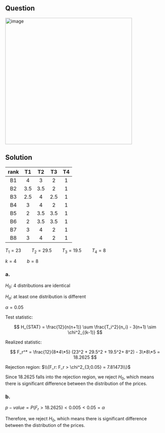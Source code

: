 ## Question

<img width="400" alt="image" src="https://github.com/user-attachments/assets/a97797fa-f805-4ef7-a40f-177783ddae5c"  />

## Solution

|rank| T1| T2| T3| T4|
|:--:|:-:|:-:|:-:|:-:|
| B1 | 4 | 3 | 2 | 1 |
| B2 |3.5|3.5| 2 | 1 |
| B3 |2.5| 4 |2.5| 1 |
| B4 | 3 | 4 | 2 | 1 |
| B5 | 2 |3.5|3.5| 1 |
| B6 | 2 |3.5|3.5| 1 |
| B7 | 3 | 4 | 2 | 1 |
| B8 | 3 | 4 | 2 | 1 |

$T_1 = 23 \quad \quad T_2 = 29.5 \quad \quad T_3 = 19.5 \quad \quad T_4 = 8$

$k=4 \quad \quad b=8$

### a.

$H_0$: 4 distributions are identical

$H_a$: at least one distribution is different

$\alpha = 0.05$

Test statistic:

$$
H_{STAT} = \frac{12}{n(n+1)} \sum \frac{T_i^2}{n_i} - 3(n+1) \sim \chi^2_{(k-1)}
$$

Realized statistic:

$$
F_r^* = \frac{12}{8*4\*5} (23^2 + 29.5^2 + 19.5^2+ 8^2) - 3\*8\*5 = 18.2625
$$

Rejection region: $\\{F_r: F_r > \chi^2_{3;0.05} =  7.81473\\}$

Since $18.2625$ falls into the rejection region, we reject $H_0$, which means there is significant difference between the distribution of the prices.


### b.

$p-value = P(F_r > 18.2625) < 0.005 < 0.05 = \alpha$

Therefore, we reject $H_0$, which means there is significant difference between the distribution of the prices.
